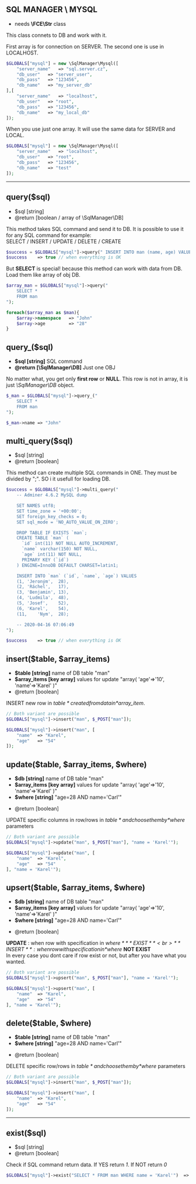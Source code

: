 ## SQL MANAGER \ MYSQL
- needs **\FCE\Str** class

This class connets to DB and work with it.<br>

First array is for connection on SERVER. The second one is use in LOCALHOST.
```php
$GLOBALS["mysql"] = new \SqlManager\Mysql([
	"server_name"	=> "sql.server.cz",
	"db_user"	=> "server_user",
	"db_pass"	=> "123456",
	"db_name"	=> "my_server_db"
],[
	"server_name"	=> "localhost",
	"db_user"	=> "root",
	"db_pass"	=> "123456",
	"db_name"	=> "my_local_db"
]);
```

When you use just one array. It will use the same data for SERVER and LOCAL.
```php
$GLOBALS["mysql"] = new \SqlManager\Mysql([
	"server_name"	=> "localhost",
	"db_user"	=> "root",
	"db_pass"	=> "123456",
	"db_name"	=> "test"
]);
```

<hr>

## query($sql)
- $sql [string]
- @return [boolean / array of \SqlManager\DB]

This method takes SQL command and send it to DB. It is possible to use it for any SQL command for example:<br>
SELECT / INSERT / UPDATE / DELETE / CREATE<br>
```php
$success = $GLOBALS["mysql"]->query(" INSERT INTO man (name, age) VALUES ('John', '28'); ");
$success	=> true // when everything is OK
```
But **SELECT** is special! because this method can work with data from DB. Load them like array of obj DB.
```php
$array_man = $GLOBALS["mysql"]->query("
	SELECT *
	FROM man
");

foreach($array_man as $man){
	$array->namespace	=> "John"
	$array->age 		=> "28"
}

```


## query_($sql)
- **$sql [string]**				SQL command
- **@return [\SqlManager\DB]**	Just one OBJ

No matter what, you get only **first row** or **NULL**. This row is not in array, it is just *\SqlManager\DB* object.

```php
$_man = $GLOBALS["mysql"]->query_("
	SELECT *
	FROM man
");

$_man->name => "John"

```






## multi_query($sql)
- $sql [string]
- @return [boolean]

This method can create multiple SQL commands in ONE. They must be divided by ";". SO i it usefull for loading DB.
```php
$success = $GLOBALS["mysql"]->multi_query("
	-- Adminer 4.6.2 MySQL dump

	SET NAMES utf8;
	SET time_zone = '+00:00';
	SET foreign_key_checks = 0;
	SET sql_mode = 'NO_AUTO_VALUE_ON_ZERO';

	DROP TABLE IF EXISTS `man`;
	CREATE TABLE `man` (
	  `id` int(11) NOT NULL AUTO_INCREMENT,
	  `name` varchar(150) NOT NULL,
	  `age` int(11) NOT NULL,
	  PRIMARY KEY (`id`)
	) ENGINE=InnoDB DEFAULT CHARSET=latin1;

	INSERT INTO `man` (`id`, `name`, `age`) VALUES
	(1,	'Jeroným',	28),
	(2,	'Ráchel',	17),
	(3,	'Benjamin',	13),
	(4,	'Ludmila',	48),
	(5,	'Josef',	52),
	(6,	'Karel',	54),
	(11,	'Nym',	28);

	-- 2020-04-16 07:06:49
");

$success	=> true // when everything is OK
```


## insert($table, $array_items)
- **$table [string]**				name of DB table "man"
- **$array_items [key array]**		values for update "array( 'age'=>'10', 'name'=>'Karel' )"
- @return [boolean]

INSERT new row in *$table* created from data in *$array_item*.

```php
// Both variant are possible
$GLOBALS["mysql"]->insert("man", $_POST["man"]);

$GLOBALS["mysql"]->insert("man", [
	"name"	=> "Karel",
	"age"	=> "54"
]);
```


## update($table, $array_items, $where)
* **$db [string]**					name of DB table "man"
* **$array_items [key array]**		values for update "array( 'age'=>'10', 'name'=>'Karel' )"
* **$where [string]**				"age=28 AND name='Carl'"
- @return [boolean]

UPDATE specific columns in row/rows in *$table* and choose them by *$where* parameters

```php
// Both variant are possible
$GLOBALS["mysql"]->update("man", $_POST["man"], "name = 'Karel'");

$GLOBALS["mysql"]->update("man", [
	"name"	=> "Karel",
	"age"	=> "54"
], "name = 'Karel'");
```




## upsert($table, $array_items, $where)
* **$db [string]**					name of DB table "man"
* **$array_items [key array]**		values for update "array( 'age'=>'10', 'name'=>'Karel' )"
* **$where [string]**				"age=28 AND name='Carl'"
- @return [boolean]

**UPDATE** : when row with specification in *$where* **EXIST**<br>
**INSERT** : when row with specification in *$where* **NOT EXIST**<br>
In every case you dont care if row exist or not, but after you have what you wanted.

```php
// Both variant are possible
$GLOBALS["mysql"]->upsert("man", $_POST["man"], "name = 'Karel'");

$GLOBALS["mysql"]->upsert("man", [
	"name"	=> "Karel",
	"age"	=> "54"
], "name = 'Karel'");
```




## delete($table, $where)
* **$table [string]** 			name of DB table "man"
* **$where [string]**			"age=28 AND name='Carl'"
- @return [boolean]

DELETE specific row/rows in *$table* and choose them by *$where* parameters

```php
// Both variant are possible
$GLOBALS["mysql"]->insert("man", $_POST["man"]);

$GLOBALS["mysql"]->insert("man", [
	"name"	=> "Karel",
	"age"	=> "54"
]);
```

<hr>


## exist($sql)
- $sql [string]
- @return [boolean]

Check if SQL command return data. If YES return *1*. If NOT return *0*

```php
$GLOBALS["mysql"]->exist("SELECT * FROM man WHERE name = 'Karel'")	=> 1 if exist
```
